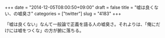 +++
date = "2014-12-05T08:00:50+09:00"
draft = false
title = "嘘は良くない、の嘘臭さ"
categories = ["twitter"]
slug = "4183"
+++

「嘘は良くない」なんて一般論で正義を語る人の嘘臭さ。それよりは、「俺にだけには嘘をつくな」の方が腑に落ちる。
